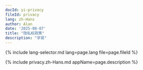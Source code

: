 ```yaml
---
docId: yi-privacy
fileId: privacy
lang: zh-Hans
author: Alan
date: '2025-08-07'
title: "隐私权政策"
description: "学易"
---
```

{% include lang-selector.md lang=page.lang file=page.fileId %}

{% include privacy.zh-Hans.md appName=page.description %}
